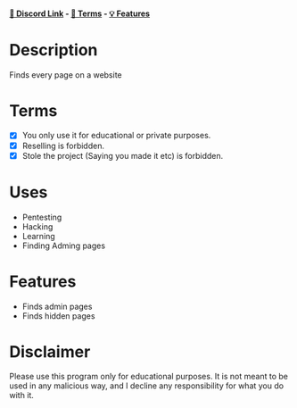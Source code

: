 #### [🔗 Discord Link](https://discord.gg/zzugRm6Sbk) - [📖 Terms](https://github.com/Dev-Golem/Page-Finder#terms) - [💡 Features](https://github.com/Dev-Golem/Page-Finder#Features)

# Description
Finds every page on a website

# Terms
- [x] You only use it for educational or private purposes.
- [x] Reselling is forbidden.
- [x] Stole the project (Saying you made it etc) is forbidden.

# Uses
- Pentesting
- Hacking
- Learning
- Finding Adming pages

# Features
- Finds admin pages
- Finds hidden pages

# Disclaimer
Please use this program only for educational purposes.
It is not meant to be used in any malicious way, and I decline any responsibility for what you do with it.